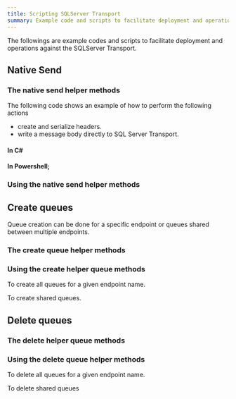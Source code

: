 ```yaml
---
title: Scripting SQLServer Transport 
summary: Example code and scripts to facilitate deployment and operational actions against the SQLServer Transport.
---
```


The followings are example codes and scripts to facilitate deployment and operations against the SQLServer Transport.


## Native Send  


### The native send helper methods

The following code shows an example of how to perform the following actions

 * create and serialize headers.
 * write a message body directly to SQL Server Transport.


#### In C&#35;

<!-- import sqlserver-nativesend -->


#### In Powershell;

<!-- import sqlserver-powershell-nativesend -->


### Using the native send helper methods

<!-- import sqlserver-nativesend-usage -->


## Create queues

Queue creation can be done for a specific endpoint or queues shared between multiple endpoints.


### The create queue helper methods

<!-- import sqlserver-create-queues -->


### Using the create helper queue methods 

To create all queues for a given endpoint name.

<!-- import sqlserver-create-queues-endpoint-usage -->

To create shared queues.

<!-- import sqlserver-create-queues-shared-usage -->


## Delete queues


### The delete helper queue methods

<!-- import sqlserver-delete-queues -->


### Using the delete queue helper methods

To delete all queues for a given endpoint name.

<!-- import sqlserver-delete-queues-endpoint-usage -->

To delete shared queues

<!-- import sqlserver-delete-queues-shared-usage -->